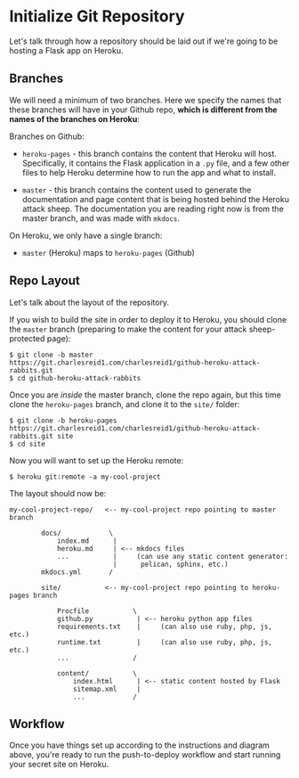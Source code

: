 # Initialize Git Repository

Let's talk through how a repository should be laid out 
if we're going to be hosting a Flask app on Heroku.

## Branches

We will need a minimum of two branches. Here we specify
the names that these branches will have in your Github repo,
**which is different from the names of the branches on Heroku**:

Branches on Github:

* `heroku-pages` - this branch contains the content that Heroku will host.
    Specifically, it contains the Flask application in a `.py` file, 
    and a few other files to help Heroku determine how to run the app
    and what to install.

* `master` - this branch contains the content used to generate the documentation
    and page content that is being hosted behind the Heroku attack sheep.
    The documentation you are reading right now is from the master branch,
    and was made with `mkdocs`.

On Heroku, we only have a single branch:

* `master` (Heroku) maps to `heroku-pages` (Github)

## Repo Layout

Let's talk about the layout of the repository.

If you wish to build the site in order to deploy it to Heroku,
you should clone the `master` branch (preparing to make the
content for your attack sheep-protected page):

```plain
$ git clone -b master https://git.charlesreid1.com/charlesreid1/github-heroku-attack-rabbits.git
$ cd github-heroku-attack-rabbits
```

Once you are *inside* the master branch, clone the repo again,
but this time clone the `heroku-pages` branch, and clone it 
to the `site/` folder:

```plain
$ git clone -b heroku-pages https://git.charlesreid1.com/charlesreid1/github-heroku-attack-rabbits.git site
$ cd site
```

Now you will want to set up the Heroku remote:

```plain
$ heroku git:remote -a my-cool-project
```

The layout should now be:

```plain
my-cool-project-repo/   <-- my-cool-project repo pointing to master branch

        docs/            \
            index.md      |
            heroku.md     | <-- mkdocs files 
            ...           |     (can use any static content generator:
                          |      pelican, sphinx, etc.)
        mkdocs.yml       /
        
        site/           <-- my-cool-project repo pointing to heroku-pages branch
            
            Procfile           \ 
            github.py           | <-- heroku python app files
            requirements.txt    |     (can also use ruby, php, js, etc.)
            runtime.txt         |     (can also use ruby, php, js, etc.)
            ...                / 

            content/           \   
                index.html      | <-- static content hosted by Flask
                sitemap.xml     | 
                ...            /  
```


## Workflow

Once you have things set up according to the instructions and diagram above,
you're ready to run the push-to-deploy workflow and start running your secret
site on Heroku.

